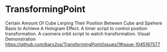 # TransformingPoint
Certain Amount Of Cube Lerping Their Position Between Cube and Spehere Basis  to Achieve A Hologram  Effect.
A timer script to control position transformation.
A caomera orbit script to watch transformation.
Visual Demonstration
https://github.com/barx2os/TransformingPoint/issues/1#issue-1045167577
